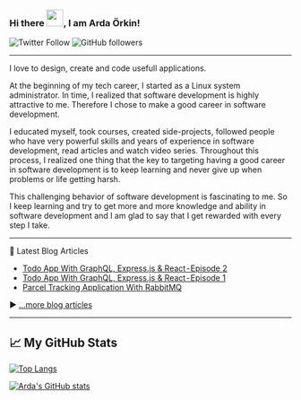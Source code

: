 ### Hi there <img src="https://raw.githubusercontent.com/MartinHeinz/MartinHeinz/master/wave.gif" width="30px">, I am Arda Örkin!

![Twitter Follow](https://img.shields.io/twitter/follow/ardaorkin?style=social) ![GitHub followers](https://img.shields.io/github/followers/ardaorkin?style=social)

---

I love to design, create and code usefull applications.

At the beginning of my tech career, I started as a Linux system administrator. In time, I realized that software development is highly attractive to me. Therefore I chose to make a good career in software development. 

I educated myself, took courses, created side-projects, followed people who have very powerful skills and years of experience in software development, read articles and watch video series. Throughout this process, I realized one thing that the key to targeting having a good career in software development is to keep learning and never give up when problems or life getting harsh. 

This challenging behavior of software development is fascinating to me. So I keep learning and try to get more and more knowledge and ability in software development and I am glad to say that I get rewarded with every step I take.

---

📘 Latest Blog Articles

<!-- BLOG-POST-LIST:START -->
- [Todo App With GraphQL, Express.js & React - Episode 2](https://ardaorkin.hashnode.dev/todo-app-with-graphql-expressjs-and-react-episode-2)
- [Todo App With GraphQL, Express.js & React - Episode 1](https://ardaorkin.hashnode.dev/todo-app-with-graphql-expressjs-and-react-episode-1)
- [Parcel Tracking Application With RabbitMQ](https://ardaorkin.hashnode.dev/parcel-tracking-application-with-rabbitmq)
<!-- BLOG-POST-LIST:END -->

▶ [...more blog articles](https://ardaorkin.hashnode.dev)

---

## &#x1f4c8; My GitHub Stats

[![Top Langs](https://github-readme-stats.vercel.app/api/top-langs/?username=ardaorkin&hide=java,html,css&theme=dark)](https://github.com/anuraghazra/github-readme-stats)

[![Arda's GitHub stats](https://github-readme-stats.vercel.app/api?username=ardaorkin&theme=dark)](https://github.com/anuraghazra/github-readme-stats)

